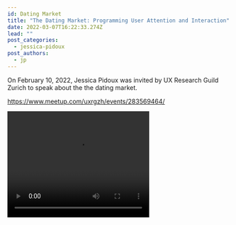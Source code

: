 ```yaml
---
id: Dating Market
title: "The Dating Market: Programming User Attention and Interaction"
date: 2022-03-07T16:22:33.274Z
lead: ""
post_categories:
  - jessica-pidoux
post_authors:
  - jp
---
```

On February 10, 2022, Jessica Pidoux was invited by UX Research Guild Zurich to speak about the the dating market.

<https://www.meetup.com/uxrgzh/events/283569464/>

<video width="320" height="240" controls>
  <source src="/assets/media/Meetup February 2022 – Jessica Pidoux 2.mp4" type="video/mp4">
</video> 